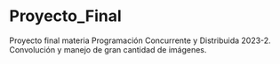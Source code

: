 # Proyecto_Final
Proyecto final materia Programación Concurrente y Distribuida 2023-2. Convolución y manejo de gran cantidad de imágenes. 
